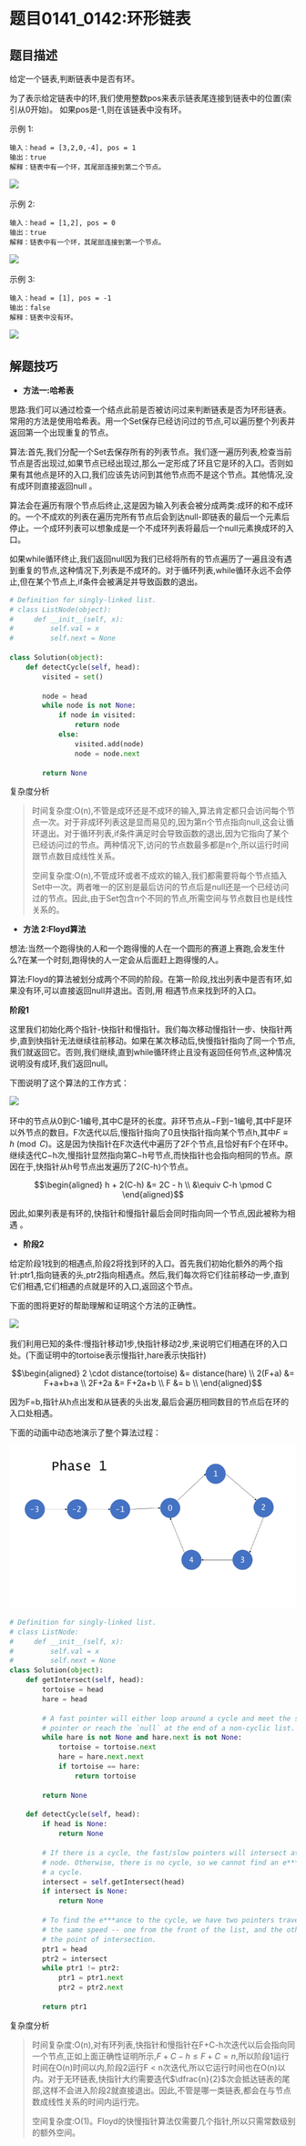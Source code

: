 # 题目0141_0142:环形链表

## 题目描述

给定一个链表,判断链表中是否有环。

为了表示给定链表中的环,我们使用整数pos来表示链表尾连接到链表中的位置(索引从0开始)。 如果pos是-1,则在该链表中没有环。

 

示例 1:

```
输入：head = [3,2,0,-4], pos = 1
输出：true
解释：链表中有一个环，其尾部连接到第二个节点。
```

![](http://assets.leetcode-cn.com/aliyun-lc-upload/uploads/2018/12/07/circularlinkedlist.png)

示例 2:

```
输入：head = [1,2], pos = 0
输出：true
解释：链表中有一个环，其尾部连接到第一个节点。
```

![](http://assets.leetcode-cn.com/aliyun-lc-upload/uploads/2018/12/07/circularlinkedlist_test2.png)

示例 3:

```
输入：head = [1], pos = -1
输出：false
解释：链表中没有环。
```

![](http://assets.leetcode-cn.com/aliyun-lc-upload/uploads/2018/12/07/circularlinkedlist_test3.png)
 
## 解题技巧

* **方法一:哈希表**

思路:我们可以通过检查一个结点此前是否被访问过来判断链表是否为环形链表。常用的方法是使用哈希表。用一个Set保存已经访问过的节点,可以遍历整个列表并返回第一个出现重复的节点。

算法:首先,我们分配一个Set去保存所有的列表节点。我们逐一遍历列表,检查当前节点是否出现过,如果节点已经出现过,那么一定形成了环且它是环的入口。否则如果有其他点是环的入口,我们应该先访问到其他节点而不是这个节点。其他情况,没有成环则直接返回null 。

算法会在遍历有限个节点后终止,这是因为输入列表会被分成两类:成环的和不成环的。一个不成欢的列表在遍历完所有节点后会到达null-即链表的最后一个元素后停止。一个成环列表可以想象成是一个不成环列表将最后一个null元素换成环的入口。

如果while循环终止,我们返回null因为我们已经将所有的节点遍历了一遍且没有遇到重复的节点,这种情况下,列表是不成环的。对于循环列表,while循环永远不会停止,但在某个节点上,if条件会被满足并导致函数的退出。


```python
# Definition for singly-linked list.
# class ListNode(object):
#     def __init__(self, x):
#         self.val = x
#         self.next = None

class Solution(object):
    def detectCycle(self, head):
        visited = set()

        node = head
        while node is not None:
            if node in visited:
                return node
            else:
                visited.add(node)
                node = node.next

        return None
```

复杂度分析

> 时间复杂度:O(n),不管是成环还是不成环的输入,算法肯定都只会访问每个节点一次。对于非成环列表这是显而易见的,因为第n个节点指向null,这会让循环退出。对于循环列表,if条件满足时会导致函数的退出,因为它指向了某个已经访问过的节点。两种情况下,访问的节点数最多都是n个,所以运行时间跟节点数目成线性关系。
> 
> 空间复杂度:O(n),不管成环或者不成欢的输入,我们都需要将每个节点插入Set中一次。两者唯一的区别是最后访问的节点后是null还是一个已经访问过的节点。因此,由于Set包含n个不同的节点,所需空间与节点数目也是线性关系的。


* **方法 2:Floyd算法**

想法:当然一个跑得快的人和一个跑得慢的人在一个圆形的赛道上赛跑,会发生什么?在某一个时刻,跑得快的人一定会从后面赶上跑得慢的人。

算法:Floyd的算法被划分成两个不同的阶段。在第一阶段,找出列表中是否有环,如果没有环,可以直接返回null并退出。否则,用 相遇节点来找到环的入口。

**阶段1**

这里我们初始化两个指针-快指针和慢指针。我们每次移动慢指针一步、快指针两步,直到快指针无法继续往前移动。如果在某次移动后,快慢指针指向了同一个节点,我们就返回它。否则,我们继续,直到while循环终止且没有返回任何节点,这种情况说明没有成环,我们返回null。

下图说明了这个算法的工作方式：

![](http://pic.leetcode-cn.com/ea37804a3d86a51a1bf827b9068e1f515ffddf840a0563ea0d1174c58ac64352-image.png)

环中的节点从0到C-1编号,其中C是环的长度。非环节点从−F到−1编号,其中F是环以外节点的数目。F次迭代以后,慢指针指向了0且快指针指向某个节点h,其中$F \equiv h \pmod C$。这是因为快指针在F次迭代中遍历了2F个节点,且恰好有F个在环中。继续迭代C−h次,慢指针显然指向第C−h号节点,而快指针也会指向相同的节点。原因在于,快指针从h号节点出发遍历了2(C-h)个节点。

$$\begin{aligned} h + 2(C-h) &= 2C - h \\ &\equiv C-h \pmod C \end{aligned}$$

因此,如果列表是有环的,快指针和慢指针最后会同时指向同一个节点,因此被称为相遇 。

* **阶段2**

给定阶段1找到的相遇点,阶段2将找到环的入口。首先我们初始化额外的两个指针:ptr1,指向链表的头,ptr2指向相遇点。然后,我们每次将它们往前移动一步,直到它们相遇,它们相遇的点就是环的入口,返回这个节点。

下面的图将更好的帮助理解和证明这个方法的正确性。

![](http://pic.leetcode-cn.com/99987d4e679fdfbcfd206a4429d9b076b46ad09bd2670f886703fb35ef130635-image.png)

我们利用已知的条件:慢指针移动1步,快指针移动2步,来说明它们相遇在环的入口处。(下面证明中的tortoise表示慢指针,hare表示快指针)

$$\begin{aligned} 2 \cdot distance(tortoise) &= distance(hare) \\ 2(F+a) &= F+a+b+a \\ 2F+2a &= F+2a+b \\ F &= b \\ \end{aligned}$$

因为F=b,指针从h点出发和从链表的头出发,最后会遍历相同数目的节点后在环的入口处相遇。

下面的动画中动态地演示了整个算法过程：

![](images/linked_list_cycle.gif)

```python
# Definition for singly-linked list.
# class ListNode:
#     def __init__(self, x):
#         self.val = x
#         self.next = None
class Solution(object):
    def getIntersect(self, head):
        tortoise = head
        hare = head

        # A fast pointer will either loop around a cycle and meet the slow
        # pointer or reach the `null` at the end of a non-cyclic list.
        while hare is not None and hare.next is not None:
            tortoise = tortoise.next
            hare = hare.next.next
            if tortoise == hare:
                return tortoise

        return None

    def detectCycle(self, head):
        if head is None:
            return None

        # If there is a cycle, the fast/slow pointers will intersect at some
        # node. Otherwise, there is no cycle, so we cannot find an e***ance to
        # a cycle.
        intersect = self.getIntersect(head)
        if intersect is None:
            return None

        # To find the e***ance to the cycle, we have two pointers traverse at
        # the same speed -- one from the front of the list, and the other from
        # the point of intersection.
        ptr1 = head
        ptr2 = intersect
        while ptr1 != ptr2:
            ptr1 = ptr1.next
            ptr2 = ptr2.next

        return ptr1
```

复杂度分析

> 时间复杂度:O(n),对有环列表,快指针和慢指针在F+C-h次迭代以后会指向同一个节点,正如上面正确性证明所示,$F+C-h \leq F+C = n$,所以阶段1运行时间在O(n)时间以内,阶段2运行F < n次迭代,所以它运行时间也在O(n)以内。对于无环链表,快指针大约需要迭代$\dfrac{n}{2}$次会抵达链表的尾部,这样不会进入阶段2就直接退出。因此,不管是哪一类链表,都会在与节点数成线性关系的时间内运行完。
> 
> 空间复杂度:O(1)。Floyd的快慢指针算法仅需要几个指针,所以只需常数级别的额外空间。
